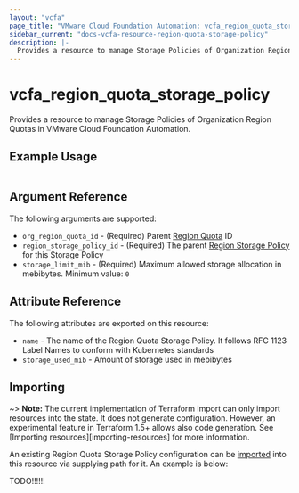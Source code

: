 ```yaml
---
layout: "vcfa"
page_title: "VMware Cloud Foundation Automation: vcfa_region_quota_storage_policy"
sidebar_current: "docs-vcfa-resource-region-quota-storage-policy"
description: |-
  Provides a resource to manage Storage Policies of Organization Region Quotas in VMware Cloud Foundation Automation.
---
```


# vcfa\_region\_quota\_storage\_policy

Provides a resource to manage Storage Policies of Organization Region Quotas in VMware Cloud Foundation Automation.

## Example Usage

```hcl
```

## Argument Reference

The following arguments are supported:

- `org_region_quota_id` - (Required) Parent [Region Quota](/providers/vmware/vcfa/latest/docs/data-sources/org_region_quota) ID
- `region_storage_policy_id` - (Required) The parent [Region Storage Policy](/providers/vmware/vcfa/latest/docs/data-sources/region_storage_policy) for this Storage Policy
- `storage_limit_mib` - (Required) Maximum allowed storage allocation in mebibytes. Minimum value: `0`

## Attribute Reference

The following attributes are exported on this resource:

- `name` - The name of the Region Quota Storage Policy. It follows RFC 1123 Label Names to conform with Kubernetes standards
- `storage_used_mib` - Amount of storage used in mebibytes

## Importing

~> **Note:** The current implementation of Terraform import can only import resources into the
state. It does not generate configuration. However, an experimental feature in Terraform 1.5+ allows
also code generation. See [Importing resources][importing-resources] for more information.

An existing Region Quota Storage Policy configuration can be [imported][docs-import] into this resource
via supplying path for it. An example is
below:

[docs-import]: https://www.terraform.io/docs/import/

TODO!!!!!!